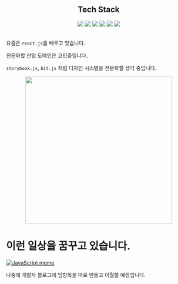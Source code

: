 <div align="center"><h2>Tech Stack</h2></div>
<div align=center>
  <img src="https://img.shields.io/badge/html5-E34F26?style=for-the-badge&logo=html5&logoColor=white"> 
  <img src="https://img.shields.io/badge/css-1572B6?style=for-the-badge&logo=css3&logoColor=white"> 
  <img src="https://img.shields.io/badge/figma-000000?style=for-the-badge&logo=figma&logoColor=white"> 
  <img src="https://img.shields.io/badge/javascript-F7DF1E?style=for-the-badge&logo=javascript&logoColor=black"> 
  <img src="https://img.shields.io/badge/git-F05032?style=for-the-badge&logo=git&logoColor=white">
  <img src="https://img.shields.io/badge/github-181717?style=for-the-badge&logo=github&logoColor=white">
</div>

<br>

요즘은 `react.js`를 배우고 있습니다.

전문화할 산업 도메인은 고민중입니다.

`storybook.js`, `bit.js` 처럼 디자인 시스템을 전문화할 생각 중입니다.

<p align="center">
<img src="https://user-images.githubusercontent.com/84452145/190937970-6b535d1a-efe7-4f7e-a4af-1df72ac08492.png" width="400px">
</p>


# 이런 일상을 꿈꾸고 있습니다.

[![JavaScript meme](https://user-images.githubusercontent.com/84452145/191771735-24cd40b3-c899-44b8-a98b-d1f6247b1b62.jpeg)](https://www.youtube.com/watch?v=Uo3cL4nrGOk)

나중에 개발자 블로그에 밈항목을 따로 만들고 이월할 예정입니다.
